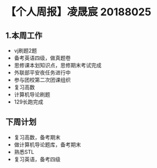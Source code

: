 # 【个人周报】凌晟宸 20188025
## 1.本周工作
* vj刷题2题
* 备考英语四级，做真题卷
* 思修课本划知识点，思修期末考试完成
* 外联部平安夜任务进行中
* 参与团校第二次团课组织
* 复习高数
* 计算机导论刷题
* 129长跑完成
## 下周计划
* 复习高数，备考期末
* 做计算机导论题库，备考期末
* 熟悉STL
* 复习英语，备考四级
